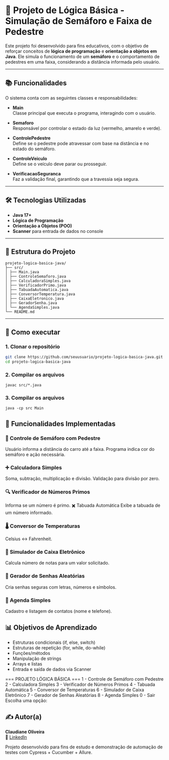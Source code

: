 # 🚦 Projeto de Lógica Básica - Simulação de Semáforo e Faixa de Pedestre

Este projeto foi desenvolvido para fins educativos, com o objetivo de reforçar conceitos de **lógica de programação** e **orientação a objetos em Java**. Ele simula o funcionamento de um **semáforo** e o comportamento de pedestres em uma faixa, considerando a distância informada pelo usuário.

---

## 📚 Funcionalidades

O sistema conta com as seguintes classes e responsabilidades:

- **Main**  
  Classe principal que executa o programa, interagindo com o usuário.

- **Semaforo**  
  Responsável por controlar o estado da luz (vermelho, amarelo e verde).

- **ControlePedestre**  
  Define se o pedestre pode atravessar com base na distância e no estado do semáforo.

- **ControleVeiculo**  
  Define se o veículo deve parar ou prosseguir.

- **VerificacaoSeguranca**  
  Faz a validação final, garantindo que a travessia seja segura.

---

## 🛠 Tecnologias Utilizadas

- **Java 17+**
- **Lógica de Programação**
- **Orientação a Objetos (POO)**
- **Scanner** para entrada de dados no console

---

## 📂 Estrutura do Projeto

```
projeto-logica-basica-java/
├── src/
│ ├── Main.java
│ ├── ControleSemaforo.java
│ ├── CalculadoraSimples.java
│ ├── VerificadorPrimo.java
│ ├── TabuadaAutomatica.java
│ ├── ConversorTemperatura.java
│ ├── CaixaEletronico.java
│ ├── GeradorSenha.java
│ └── AgendaSimples.java
└── README.md
```

---

## 🚀 Como executar

### 1. Clonar o repositório
```bash
git clone https://github.com/seuusuario/projeto-logica-basica-java.git
cd projeto-logica-basica-java
```
### 2. Compilar os arquivos
```
javac src/*.java
```
### 3. Compilar os arquivos
```
java -cp src Main
```

## 🧪 Funcionalidades Implementadas
### 🚦 Controle de Semáforo com Pedestre
Usuário informa a distância do carro até a faixa.
Programa indica cor do semáforo e ação necessária.

### ➕ Calculadora Simples
Soma, subtração, multiplicação e divisão.
Validação para divisão por zero.

### 🔍 Verificador de Números Primos
Informa se um número é primo.
✖️ Tabuada Automática
Exibe a tabuada de um número informado.

### 🌡 Conversor de Temperaturas
Celsius ↔ Fahrenheit.

### 🏧 Simulador de Caixa Eletrônico
Calcula número de notas para um valor solicitado.

### 🔐 Gerador de Senhas Aleatórias
Cria senhas seguras com letras, números e símbolos.

### 📒 Agenda Simples
Cadastro e listagem de contatos (nome e telefone).

## 📊 Objetivos de Aprendizado
 - Estruturas condicionais (if, else, switch)
 - Estruturas de repetição (for, while, do-while)
 - Funções/métodos
 - Manipulação de strings
 - Arrays e listas
 - Entrada e saída de dados via Scanner


=== PROJETO LÓGICA BÁSICA ===
1 - Controle de Semáforo com Pedestre
2 - Calculadora Simples
3 - Verificador de Números Primos
4 - Tabuada Automática
5 - Conversor de Temperaturas
6 - Simulador de Caixa Eletrônico
7 - Gerador de Senhas Aleatórias
8 - Agenda Simples
0 - Sair
Escolha uma opção:

## ✍️ Autor(a)

**Claudiane Oliveira**  
🔗 [LinkedIn](https://www.linkedin.com/in/claudianeoliveiraqa/)

Projeto desenvolvido para fins de estudo e demonstração de automação de testes com Cypress + Cucumber + Allure.
